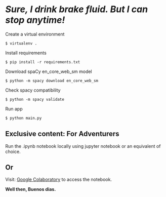 # ***Sure, I drink brake fluid. But I can stop anytime!***


Create a virtual environment
```shell
$ virtualenv .
```
Install requirements
```shell
$ pip install -r requirements.txt
```
Download spaCy en_core_web_sm model
```shell
$ python -m spacy download en_core_web_sm
```
Check spacy compatibility
```shell
$ python -m spacy validate
```
Run app
```python
$ python main.py
```

## Exclusive content: For Adventurers

Run the .ipynb notebook locally using jupyter notebook or an equivalent of choice.

Or
------------
Visit: [Google Colaboratory](https://colab.research.google.com/drive/1CYsfouhVpisPt0_gW5hx9fTiKtDtD4nA?usp=sharing) to access the notebook.


__Well then, Buenos dias.__
